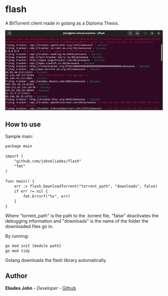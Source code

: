 # flash

A BitTorrent client made in golang as a Diploma Thesis.

![Image of crawler](https://github.com/johneliades/flash/blob/main/preview.png)

## How to use

Sample main:
```
package main

import (
	"github.com/johneliades/flash"
	"fmt"
)

func main() {
	err := flash.DownloadTorrent("torrent_path", "downloads", false)
	if err != nil {
		fmt.Errorf("%v", err)
	}
}
```
Where "torrent_path" is the path to the .torrent file, "false" deactivates the 
debugging information and "downloads" is the name of the folder the downloaded 
files go in.

By running:

```
go mod init [module path]
go mod tidy
```

Golang downloads the flash library automatically.

## Author

**Eliades John** - *Developer* - [Github](https://github.com/johneliades)
